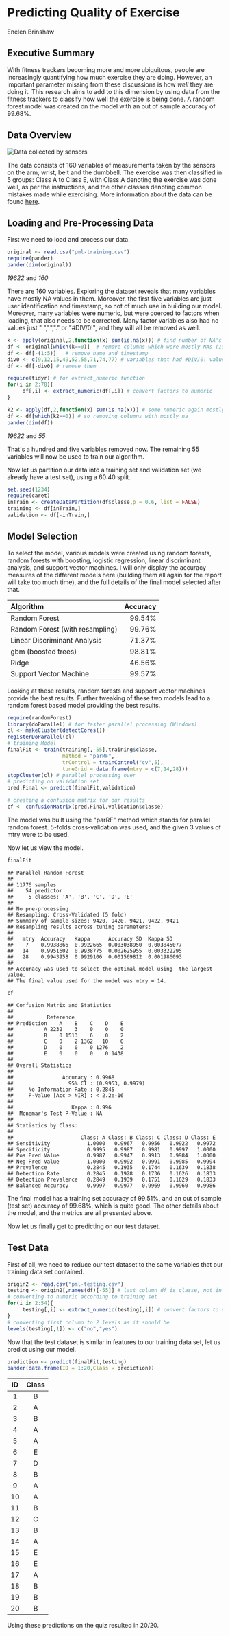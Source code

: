 # Predicting Quality of Exercise
Enelen Brinshaw  

## Executive Summary

With fitness trackers becoming more and more ubiquitous, people are increasingly quantifying how much exercise they are doing. However, an important parameter missing from these discussions is how *well* they are doing it. This research aims to add to this dimension by using data from the fitness trackers to classify how well the exercise is being done. A random forest model was created on the model with an out of sample accuracy of 99.68%.   

## Data Overview

![Data collected by sensors](./sensors.png)   

    


The data consists of 160 variables of measurements taken by the sensors on the arm, wrist, belt and the dumbbell. The exercise was then classified in 5 groups: Class A to Class E, with Class A denoting the exercise was done well, as per the instructions, and the other classes denoting common mistakes made while exercising. More information about the data can be found [here](http://groupware.les.inf.puc-rio.br/har).   

## Loading and Pre-Processing Data



First we need to load and process our data.  


```r
original <- read.csv("pml-training.csv")
require(pander)
pander(dim(original))
```

_19622_ and _160_

There are 160 variables. Exploring the dataset reveals that many variables have mostly NA values in them. Moreover, the first five variables are just user identification and timestamp, so not of much use in building our model. Moreover, many variables were numeric, but were coerced to factors when loading, that also needs to be corrected. Many factor variables also had no values just " ","","." or "#DIV/0!", and they will all be removed as well.   


```r
k <- apply(original,2,function(x) sum(is.na(x))) # find number of NA's for all columns
df <- original[which(k==0)]  # remove columns which were mostly NAs (19216/19622 NAs)
df <- df[-(1:5)]   # remove name and timestamp
div0 <- c(9,12,15,49,52,55,71,74,77) # variables that had #DIV/0! values mostly
df <- df[-div0] # remove them

require(tidyr) # for extract_numeric function
for(i in 2:78){
     df[,i] <- extract_numeric(df[,i]) # convert factors to numeric
}

k2 <- apply(df,2,function(x) sum(is.na(x))) # some numeric again mostly na
df <- df[which(k2==0)] # so removing columns with mostly na
pander(dim(df))
```

_19622_ and _55_

That's a hundred and five variables removed now. The remaining 55 variables will now be used to train our algorithm.  

Now let us partition our data into a training set and validation set (we already have a test set), using a 60:40 split.   


```r
set.seed(1234)
require(caret)
inTrain <- createDataPartition(df$classe,p = 0.6, list = FALSE)
training <- df[inTrain,]
validation <- df[-inTrain,]
```


## Model Selection

To select the model, various models were created using random forests, random forests with boosting, logistic regression, linear discriminant analysis, and support vector machines. I will only display the accuracy measures of the different models here (building them all again for the report will take too much time), and the full details of the final model selected after that.    


| Algorithm                       |   Accuracy |
|:--------------------------------|-----------:|
| Random Forest                   |     99.54% |
| Random Forest (with resampling) |     99.76% |
| Linear Discriminant Analysis    |     71.37% |
| gbm (boosted trees)             |     98.81% |
| Ridge                           |     46.56% |
| Support Vector Machine          |     99.57% |
   
   
Looking at these results, random forests and support vector machines provide the best results. Further tweaking of these two models lead to a random forest based model providing the best results.   


```r
require(randomForest)
library(doParallel) # for faster parallel processing (Windows)
cl <- makeCluster(detectCores())
registerDoParallel(cl)
# training Model
finalFit <- train(training[,-55],training$classe,
                  method = "parRF",
                  trControl = trainControl("cv",5),
                  tuneGrid = data.frame(mtry = c(7,14,28)))
stopCluster(cl) # parallel processing over
# predicting on validation set
pred.Final <- predict(finalFit,validation)

# creating a confusion matrix for our results
cf <- confusionMatrix(pred.Final,validation$classe)
```
  
  
The model was built using the "parRF" method which stands for parallel random forest. 5-folds cross-validation was used, and the given 3 values of mtry were to be used.   

Now let us view the model.   


```r
finalFit
```

```
## Parallel Random Forest 
## 
## 11776 samples
##    54 predictor
##     5 classes: 'A', 'B', 'C', 'D', 'E' 
## 
## No pre-processing
## Resampling: Cross-Validated (5 fold) 
## Summary of sample sizes: 9420, 9420, 9421, 9422, 9421 
## Resampling results across tuning parameters:
## 
##   mtry  Accuracy   Kappa      Accuracy SD  Kappa SD   
##    7    0.9938866  0.9922665  0.003038950  0.003845077
##   14    0.9951602  0.9938775  0.002625955  0.003322295
##   28    0.9943958  0.9929106  0.001569812  0.001986093
## 
## Accuracy was used to select the optimal model using  the largest value.
## The final value used for the model was mtry = 14.
```

```r
cf
```

```
## Confusion Matrix and Statistics
## 
##           Reference
## Prediction    A    B    C    D    E
##          A 2232    3    0    0    0
##          B    0 1513    6    0    2
##          C    0    2 1362   10    0
##          D    0    0    0 1276    2
##          E    0    0    0    0 1438
## 
## Overall Statistics
##                                           
##                Accuracy : 0.9968          
##                  95% CI : (0.9953, 0.9979)
##     No Information Rate : 0.2845          
##     P-Value [Acc > NIR] : < 2.2e-16       
##                                           
##                   Kappa : 0.996           
##  Mcnemar's Test P-Value : NA              
## 
## Statistics by Class:
## 
##                      Class: A Class: B Class: C Class: D Class: E
## Sensitivity            1.0000   0.9967   0.9956   0.9922   0.9972
## Specificity            0.9995   0.9987   0.9981   0.9997   1.0000
## Pos Pred Value         0.9987   0.9947   0.9913   0.9984   1.0000
## Neg Pred Value         1.0000   0.9992   0.9991   0.9985   0.9994
## Prevalence             0.2845   0.1935   0.1744   0.1639   0.1838
## Detection Rate         0.2845   0.1928   0.1736   0.1626   0.1833
## Detection Prevalence   0.2849   0.1939   0.1751   0.1629   0.1833
## Balanced Accuracy      0.9997   0.9977   0.9969   0.9960   0.9986
```

The final model has a training set accuracy of 99.51%, and an out of sample (test set) accuracy of 99.68%, which is quite good. The other details about the model, and the metrics are all presented above.  

Now let us finally get to predicting on our test dataset.

## Test Data

First of all, we need to reduce our test dataset to the same variables that our training data set contained.  


```r
origin2 <- read.csv("pml-testing.csv")
testing <- origin2[,names(df)[-55]] # last column df is classe, not in test data
# converting to numeric according to training set
for(i in 2:54){
     testing[,i] <- extract_numeric(testing[,i]) # convert factors to numeric
}
# converting first column to 2 levels as it should be
levels(testing[,1]) <- c("no","yes")
```
  
Now that the test dataset is similar in features to our training data set, let us predict using our model.   

```r
prediction <- predict(finalFit,testing)
pander(data.frame(ID = 1:20,Class = prediction))
```



|  ID  |  Class  |
|:----:|:-------:|
|  1   |    B    |
|  2   |    A    |
|  3   |    B    |
|  4   |    A    |
|  5   |    A    |
|  6   |    E    |
|  7   |    D    |
|  8   |    B    |
|  9   |    A    |
|  10  |    A    |
|  11  |    B    |
|  12  |    C    |
|  13  |    B    |
|  14  |    A    |
|  15  |    E    |
|  16  |    E    |
|  17  |    A    |
|  18  |    B    |
|  19  |    B    |
|  20  |    B    |

Using these predictions on the quiz resulted in 20/20.  

